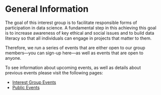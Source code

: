 # General Information

The goal of this interest group is to facilitate responsible forms of participation in data science. A fundamental step in this achieving this goal is to increase awareness of key ethical and social issues and to build data literacy so that all individuals can engage in projects that matter to them.

Therefore, we run a series of events that are either open to our group members—you can sign-up here—as well as events that are open to anyone.

To see information about upcoming events, as well as details about previous events please visit the following pages:

- [Interest Group Events](group.md)
- [Public Events](public/index.md)
